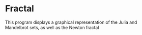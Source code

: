 # Fractal

This program displays a graphical representation of the Julia and Mandelbrot sets, as well as the Newton fractal
